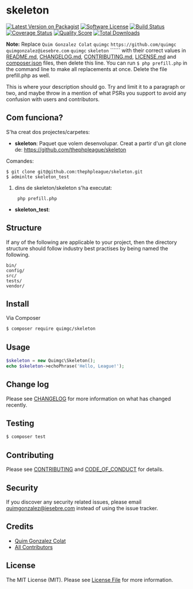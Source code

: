 # skeleton

[![Latest Version on Packagist][ico-version]][link-packagist]
[![Software License][ico-license]](LICENSE.md)
[![Build Status][ico-travis]][link-travis]
[![Coverage Status][ico-scrutinizer]][link-scrutinizer]
[![Quality Score][ico-code-quality]][link-code-quality]
[![Total Downloads][ico-downloads]][link-downloads]

**Note:** Replace ```Quim Gonzalez Colat``` ```quimgc``` ```https://github.com/quimgc``` ```quimgonzalez@iesebre.com``` ```quimgc``` ```skeleton``` `````` with their correct values in [README.md](README.md), [CHANGELOG.md](CHANGELOG.md), [CONTRIBUTING.md](CONTRIBUTING.md), [LICENSE.md](LICENSE.md) and [composer.json](composer.json) files, then delete this line. You can run `$ php prefill.php` in the command line to make all replacements at once. Delete the file prefill.php as well.

This is where your description should go. Try and limit it to a paragraph or two, and maybe throw in a mention of what
PSRs you support to avoid any confusion with users and contributors.


## Com funciona?

S'ha creat dos projectes/carpetes:
- **skeleton**: Paquet que volem desenvolupar. Creat a partir d'un git clone de: https://github.com/thephpleague/skeleton

Comandes: 

    $ git clone git@github.com:thephpleague/skeleton.git
    $ adminlte skeleton_test 

1) dins de skeleton/skeleton s'ha executat:

        php prefill.php
    

- **skeleton_test**:  


## Structure

If any of the following are applicable to your project, then the directory structure should follow industry best practises by being named the following.

```
bin/        
config/
src/
tests/
vendor/
```


## Install

Via Composer

``` bash
$ composer require quimgc/skeleton
```

## Usage

``` php
$skeleton = new Quimgc\Skeleton();
echo $skeleton->echoPhrase('Hello, League!');
```

## Change log

Please see [CHANGELOG](CHANGELOG.md) for more information on what has changed recently.

## Testing

``` bash
$ composer test
```

## Contributing

Please see [CONTRIBUTING](CONTRIBUTING.md) and [CODE_OF_CONDUCT](CODE_OF_CONDUCT.md) for details.

## Security

If you discover any security related issues, please email quimgonzalez@iesebre.com instead of using the issue tracker.

## Credits

- [Quim Gonzalez Colat][link-author]
- [All Contributors][link-contributors]

## License

The MIT License (MIT). Please see [License File](LICENSE.md) for more information.

[ico-version]: https://img.shields.io/packagist/v/quimgc/skeleton.svg?style=flat-square
[ico-license]: https://img.shields.io/badge/license-MIT-brightgreen.svg?style=flat-square
[ico-travis]: https://img.shields.io/travis/quimgc/skeleton/master.svg?style=flat-square
[ico-scrutinizer]: https://img.shields.io/scrutinizer/coverage/g/quimgc/skeleton.svg?style=flat-square
[ico-code-quality]: https://img.shields.io/scrutinizer/g/quimgc/skeleton.svg?style=flat-square
[ico-downloads]: https://img.shields.io/packagist/dt/quimgc/skeleton.svg?style=flat-square

[link-packagist]: https://packagist.org/packages/quimgc/skeleton
[link-travis]: https://travis-ci.org/quimgc/skeleton
[link-scrutinizer]: https://scrutinizer-ci.com/g/quimgc/skeleton/code-structure
[link-code-quality]: https://scrutinizer-ci.com/g/quimgc/skeleton
[link-downloads]: https://packagist.org/packages/quimgc/skeleton
[link-author]: https://github.com/quimgc
[link-contributors]: ../../contributors
